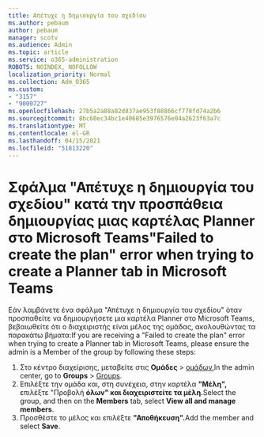 ```yaml
---
title: Απέτυχε η δημιουργία του σχεδίου
ms.author: pebaum
author: pebaum
manager: scotv
ms.audience: Admin
ms.topic: article
ms.service: o365-administration
ROBOTS: NOINDEX, NOFOLLOW
localization_priority: Normal
ms.collection: Adm_O365
ms.custom:
- "3157"
- "9000727"
ms.openlocfilehash: 27b5a2a88a82d837ae953f88866cf778fd74a2b6
ms.sourcegitcommit: 8bc60ec34bc1e40685e3976576e04a2623f63a7c
ms.translationtype: MT
ms.contentlocale: el-GR
ms.lasthandoff: 04/15/2021
ms.locfileid: "51813220"
---
```

# <a name="failed-to-create-the-plan-error-when-trying-to-create-a-planner-tab-in-microsoft-teams"></a><span data-ttu-id="4b68c-102">Σφάλμα "Απέτυχε η δημιουργία του σχεδίου" κατά την προσπάθεια δημιουργίας μιας καρτέλας Planner στο Microsoft Teams</span><span class="sxs-lookup"><span data-stu-id="4b68c-102">"Failed to create the plan" error when trying to create a Planner tab in Microsoft Teams</span></span>

<span data-ttu-id="4b68c-103">Εάν λαμβάνετε ένα σφάλμα "Απέτυχε η δημιουργία του σχεδίου" όταν προσπαθείτε να δημιουργήσετε μια καρτέλα Planner στο Microsoft Teams, βεβαιωθείτε ότι ο διαχειριστής είναι μέλος της ομάδας, ακολουθώντας τα παρακάτω βήματα:</span><span class="sxs-lookup"><span data-stu-id="4b68c-103">If you are receiving a "Failed to create the plan" error when trying to create a Planner tab in Microsoft Teams, please ensure the admin is a Member of the group by following these steps:</span></span>

1. <span data-ttu-id="4b68c-104">Στο κέντρο διαχείρισης, μεταβείτε στις **Ομάδες**  >  [ομάδων.](https://admin.microsoft.com/Adminportal/Home?source=applauncher#/groups)</span><span class="sxs-lookup"><span data-stu-id="4b68c-104">In the admin center, go to **Groups** > [Groups](https://admin.microsoft.com/Adminportal/Home?source=applauncher#/groups).</span></span> 
2. <span data-ttu-id="4b68c-105">Επιλέξτε την ομάδα και, στη συνέχεια, στην καρτέλα **"Μέλη",** επιλέξτε "Προβολή **όλων" και διαχειριστείτε τα μέλη.**</span><span class="sxs-lookup"><span data-stu-id="4b68c-105">Select the group, and then on the **Members** tab, select **View all and manage members**.</span></span>
3. <span data-ttu-id="4b68c-106">Προσθέστε το μέλος και επιλέξτε **"Αποθήκευση".**</span><span class="sxs-lookup"><span data-stu-id="4b68c-106">Add the member and select **Save**.</span></span>